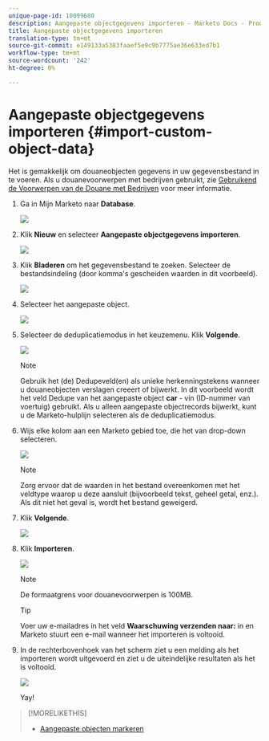 ```yaml
---
unique-page-id: 10099680
description: Aangepaste objectgegevens importeren - Marketo Docs - Productdocumentatie
title: Aangepaste objectgegevens importeren
translation-type: tm+mt
source-git-commit: e149133a5383faaef5e9c9b7775ae36e633ed7b1
workflow-type: tm+mt
source-wordcount: '242'
ht-degree: 0%

---
```



# Aangepaste objectgegevens importeren {#import-custom-object-data}

Het is gemakkelijk om douaneobjecten gegevens in uw gegevensbestand in te voeren. Als u douanevoorwerpen met bedrijven gebruikt, zie [Gebruikend de Voorwerpen van de Douane met Bedrijven](http://docs.marketo.com/display/DOCS/Understanding+Marketo+Custom+Objects#UnderstandingMarketoCustomObjects-customcompanyUsingCustomObjectswithCompanies) voor meer informatie.

1. Ga in Mijn Marketo naar **Database**.

   ![](assets/db-1.png)

1. Klik **Nieuw** en selecteer **Aangepaste objectgegevens importeren**.

   ![](assets/image2016-4-7-10-6-54.png)

1. Klik **Bladeren** om het gegevensbestand te zoeken. Selecteer de bestandsindeling (door komma&#39;s gescheiden waarden in dit voorbeeld).

   ![](assets/image2016-4-13-14-3a21-3a53.png)

1. Selecteer het aangepaste object.

   ![](assets/image2016-4-13-14-3a24-3a54.png)

1. Selecteer de deduplicatiemodus in het keuzemenu. Klik **Volgende**.

   ![](assets/image2016-4-13-14-3a28-3a7.png)

   >[!NOTE]
   >
   >Gebruik het (de) Dedupeveld(en) als unieke herkenningstekens wanneer u douaneobjecten verslagen creeert of bijwerkt. In dit voorbeeld wordt het veld Dedupe van het aangepaste object **car** - vin (ID-nummer van voertuig) gebruikt. Als u alleen aangepaste objectrecords bijwerkt, kunt u de Marketo-hulplijn selecteren als de deduplicatiemodus.

1. Wijs elke kolom aan een Marketo gebied toe, die het van drop-down selecteren.

   ![](assets/image2016-4-13-14-3a36-3a57.png)

   >[!NOTE]
   >
   >Zorg ervoor dat de waarden in het bestand overeenkomen met het veldtype waarop u deze aansluit (bijvoorbeeld tekst, geheel getal, enz.). Als dit niet het geval is, wordt het bestand geweigerd.

1. Klik **Volgende**.

   ![](assets/image2016-4-13-14-3a38-3a41.png)

1. Klik **Importeren**.

   ![](assets/image2016-4-7-13-3a15-3a9.png)

   >[!NOTE]
   >
   >De formaatgrens voor douanevoorwerpen is 100MB.

   >[!TIP]
   >
   >Voer uw e-mailadres in het veld **Waarschuwing verzenden naar:** in en Marketo stuurt een e-mail wanneer het importeren is voltooid.

1. In de rechterbovenhoek van het scherm ziet u een melding als het importeren wordt uitgevoerd en ziet u de uiteindelijke resultaten als het is voltooid.

   ![](assets/image2016-4-13-14-3a41-3a1.png)

   Yay!

>[!MORELIKETHIS]
>
>* [Aangepaste objecten markeren](understanding-marketo-custom-objects.md)

>



